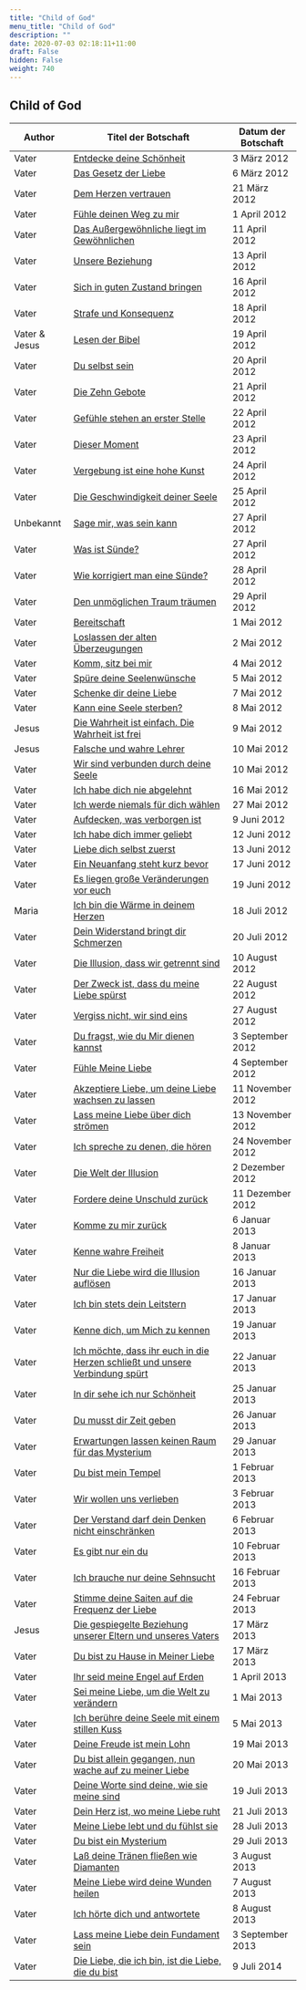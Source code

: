 ```yaml
---
title: "Child of God"
menu_title: "Child of God"
description: ""
date: 2020-07-03 02:18:11+11:00
draft: False
hidden: False
weight: 740
---
```

## Child of God

**Author** | **Titel der Botschaft** | **Datum der Botschaft**  
---|---|---
Vater | [Entdecke deine Schönheit](/aktuelle-botschaften/aktuelle-botschaften-in-reihenfolge-des-datums/aktuelle-botschaften-2012/entdecke-deine-schoenheit-cog-vater-3-maerz-2012/) | 3 März 2012
Vater | [Das Gesetz der Liebe](/aktuelle-botschaften/aktuelle-botschaften-in-reihenfolge-des-datums/aktuelle-botschaften-2012/das-gesetz-der-liebe-cog-vater-6-maerz-2012/) | 6 März 2012
Vater | [Dem Herzen vertrauen](/aktuelle-botschaften/aktuelle-botschaften-in-reihenfolge-des-datums/aktuelle-botschaften-2012/dem-herzen-vertrauen-cog-vater-21-maerz-2012/) | 21 März 2012
Vater | [Fühle deinen Weg zu mir](/aktuelle-botschaften/aktuelle-botschaften-in-reihenfolge-des-datums/aktuelle-botschaften-2012/fuehle-deinen-weg-zu-mir-cog-vater-1-april-2012/) | 1 April 2012
Vater | [Das Außergewöhnliche liegt im Gewöhnlichen](/aktuelle-botschaften/aktuelle-botschaften-in-reihenfolge-des-datums/aktuelle-botschaften-2012/das-aussergewoehnliche-liegt-im-gewoehnlichen-cog-vater-11-april-2012/) | 11 April 2012
Vater | [Unsere Beziehung](/aktuelle-botschaften/aktuelle-botschaften-in-reihenfolge-des-datums/aktuelle-botschaften-2012/unsere-beziehung-cog-vater-13-april-2012/) | 13 April 2012
Vater | [Sich in guten Zustand bringen](/aktuelle-botschaften/aktuelle-botschaften-in-reihenfolge-des-datums/aktuelle-botschaften-2012/sich-in-guten-zustand-bringen-cog-vater-16-april-2012/) | 16 April 2012
Vater | [Strafe und Konsequenz](/aktuelle-botschaften/aktuelle-botschaften-in-reihenfolge-des-datums/aktuelle-botschaften-2012/strafe-und-konsequenz-cog-vater-18-april-2012/) | 18 April 2012
Vater & Jesus | [Lesen der Bibel](/aktuelle-botschaften/aktuelle-botschaften-in-reihenfolge-des-datums/aktuelle-botschaften-2012/lesen-der-bibel-cog-vater-jesus-19-april-2012/) | 19 April 2012
Vater | [Du selbst sein](/aktuelle-botschaften/aktuelle-botschaften-in-reihenfolge-des-datums/aktuelle-botschaften-2012/du-selbst-sein-cog-vater-20-april-2012/) | 20 April 2012
Vater | [Die Zehn Gebote](/aktuelle-botschaften/aktuelle-botschaften-in-reihenfolge-des-datums/aktuelle-botschaften-2012/die-zehn-gebote-cog-vater-21-april-2012/) | 21 April 2012
Vater | [Gefühle stehen an erster Stelle](/aktuelle-botschaften/aktuelle-botschaften-in-reihenfolge-des-datums/aktuelle-botschaften-2012/gefuehle-stehen-an-erster-stelle-cog-vater-22-april-2012/) | 22 April 2012
Vater | [Dieser Moment](/aktuelle-botschaften/aktuelle-botschaften-in-reihenfolge-des-datums/aktuelle-botschaften-2012/dieser-moment-cog-vater-23-april-2012/) | 23 April 2012
Vater | [Vergebung ist eine hohe Kunst](/aktuelle-botschaften/aktuelle-botschaften-in-reihenfolge-des-datums/aktuelle-botschaften-2012/vergebung-ist-eine-hohe-kunst-cog-vater-24-april-2012/) | 24 April 2012
Vater | [Die Geschwindigkeit deiner Seele](/aktuelle-botschaften/aktuelle-botschaften-in-reihenfolge-des-datums/aktuelle-botschaften-2012/die-geschwindigkeit-deiner-seele-cog-vater-25-april-2012/) | 25 April 2012
Unbekannt | [Sage mir, was sein kann](/aktuelle-botschaften/aktuelle-botschaften-in-reihenfolge-des-datums/aktuelle-botschaften-2012/sage-mir-was-sein-kann-cog-unbekannt-27-april-2012/) | 27 April 2012
Vater | [Was ist Sünde?](/aktuelle-botschaften/aktuelle-botschaften-in-reihenfolge-des-datums/aktuelle-botschaften-2012/was-ist-suende-cog-vater-27-april-2012/) | 27 April 2012
Vater | [Wie korrigiert man eine Sünde?](/aktuelle-botschaften/aktuelle-botschaften-in-reihenfolge-des-datums/aktuelle-botschaften-2012/wie-korrigiert-man-eine-suende-cog-vater-28-april-2012/) | 28 April 2012
Vater | [Den unmöglichen Traum träumen](/aktuelle-botschaften/aktuelle-botschaften-in-reihenfolge-des-datums/aktuelle-botschaften-2012/den-unmoeglichen-traum-traeumen-cog-vater-29-april-2012/) | 29 April 2012
Vater | [Bereitschaft](/aktuelle-botschaften/aktuelle-botschaften-in-reihenfolge-des-datums/aktuelle-botschaften-2012/bereitschaft-cog-vater-1-mai-2012/) | 1 Mai 2012
Vater | [Loslassen der alten Überzeugungen](/aktuelle-botschaften/aktuelle-botschaften-in-reihenfolge-des-datums/aktuelle-botschaften-2012/loslassen-der-alten-ueberzeugungen-cog-vater-2-mai-2012/) | 2 Mai 2012
Vater | [Komm, sitz bei mir](/aktuelle-botschaften/aktuelle-botschaften-in-reihenfolge-des-datums/aktuelle-botschaften-2012/komm-sitz-bei-mir-cog-vater-4-mai-2012/) | 4 Mai 2012
Vater | [Spüre deine Seelenwünsche](/aktuelle-botschaften/aktuelle-botschaften-in-reihenfolge-des-datums/aktuelle-botschaften-2012/spuere-deine-seelenwuensche-cog-vater-5-mai-2012/) | 5 Mai 2012
Vater | [Schenke dir deine Liebe](/aktuelle-botschaften/aktuelle-botschaften-in-reihenfolge-des-datums/aktuelle-botschaften-2012/schenke-dir-deine-liebe-cog-vater-7-mai-2012/) | 7 Mai 2012
Vater | [Kann eine Seele sterben?](/aktuelle-botschaften/aktuelle-botschaften-in-reihenfolge-des-datums/aktuelle-botschaften-2012/kann-eine-seele-sterben-cog-vater-8-mai-2012/) | 8 Mai 2012
Jesus | [Die Wahrheit ist einfach. Die Wahrheit ist frei](/aktuelle-botschaften/aktuelle-botschaften-in-reihenfolge-des-datums/aktuelle-botschaften-2012/die-wahrheit-ist-einfach-die-wahrheit-ist-frei-cog-jesus-9-mai-2012/) | 9 Mai 2012
Jesus | [Falsche und wahre Lehrer](/aktuelle-botschaften/aktuelle-botschaften-in-reihenfolge-des-datums/aktuelle-botschaften-2012/falsche-und-wahre-lehrer-cog-jesus-10-mai-2012/) | 10 Mai 2012
Vater | [Wir sind verbunden durch deine Seele](/aktuelle-botschaften/aktuelle-botschaften-in-reihenfolge-des-datums/aktuelle-botschaften-2012/wir-sind-verbunden-durch-deine-seele-cog-vater-10-mai-2012/) | 10 Mai 2012
Vater | [Ich habe dich nie abgelehnt](/aktuelle-botschaften/aktuelle-botschaften-in-reihenfolge-des-datums/aktuelle-botschaften-2012/ich-habe-dich-nie-abgelehnt-cog-vater-16-mai-2012/) | 16 Mai 2012
Vater | [Ich werde niemals für dich wählen](/aktuelle-botschaften/aktuelle-botschaften-in-reihenfolge-des-datums/aktuelle-botschaften-2012/ich-werde-niemals-fuer-dich-waehlen-cog-vater-27-mai-2012/) | 27 Mai 2012
Vater | [Aufdecken, was verborgen ist](/aktuelle-botschaften/aktuelle-botschaften-in-reihenfolge-des-datums/aktuelle-botschaften-2012/aufdecken-was-verborgen-ist-cog-vater-9-juni-2012/) | 9 Juni 2012
Vater | [Ich habe dich immer geliebt](/aktuelle-botschaften/aktuelle-botschaften-in-reihenfolge-des-datums/aktuelle-botschaften-2012/ich-habe-dich-immer-geliebt-cog-vater-12-juni-2012/) | 12 Juni 2012
Vater | [Liebe dich selbst zuerst](/aktuelle-botschaften/aktuelle-botschaften-in-reihenfolge-des-datums/aktuelle-botschaften-2012/liebe-dich-selbst-zuerst-cog-vater-13-juni-2012/) | 13 Juni 2012
Vater | [Ein Neuanfang steht kurz bevor](/aktuelle-botschaften/aktuelle-botschaften-in-reihenfolge-des-datums/aktuelle-botschaften-2012/ein-neuanfang-steht-kurz-bevor-cog-vater-17-juni-2012/) | 17 Juni 2012
Vater | [Es liegen große Veränderungen vor euch](/aktuelle-botschaften/aktuelle-botschaften-in-reihenfolge-des-datums/aktuelle-botschaften-2012/es-liegen-grosse-veraenderungen-vor-euch-cog-vater-19-juni-2012/) | 19 Juni 2012
Maria | [Ich bin die Wärme in deinem Herzen](/aktuelle-botschaften/aktuelle-botschaften-in-reihenfolge-des-datums/aktuelle-botschaften-2012/ich-bin-die-waerme-in-deinem-herzen-cog-maria-18-juli-2012/) | 18 Juli 2012
Vater | [Dein Widerstand bringt dir Schmerzen](/aktuelle-botschaften/aktuelle-botschaften-in-reihenfolge-des-datums/aktuelle-botschaften-2012/dein-widerstand-bringt-dir-schmerzen-cog-vater-20-juli-2012/) | 20 Juli 2012
Vater | [Die Illusion, dass wir getrennt sind](/aktuelle-botschaften/aktuelle-botschaften-in-reihenfolge-des-datums/aktuelle-botschaften-2012/die-illusion-dass-wir-getrennt-sind-cog-vater-10-august-2012/) | 10 August 2012
Vater | [Der Zweck ist, dass du meine Liebe spürst](/aktuelle-botschaften/aktuelle-botschaften-in-reihenfolge-des-datums/aktuelle-botschaften-2012/der-zweck-ist-dass-du-meine-liebe-spuerst-cog-vater-22-august-2012/) | 22 August 2012
Vater | [Vergiss nicht, wir sind eins](/aktuelle-botschaften/aktuelle-botschaften-in-reihenfolge-des-datums/aktuelle-botschaften-2012/vergiss-nicht-wir-sind-eins-cog-vater-27-august-2012/) | 27 August 2012
Vater | [Du fragst, wie du Mir dienen kannst](/aktuelle-botschaften/aktuelle-botschaften-in-reihenfolge-des-datums/aktuelle-botschaften-2012/du-fragst-wie-du-mir-dienen-kannst-cog-vater-3-september-2012/) | 3 September 2012
Vater | [Fühle Meine Liebe](/aktuelle-botschaften/aktuelle-botschaften-in-reihenfolge-des-datums/aktuelle-botschaften-2012/fuehle-meine-liebe-cog-vater-4-september-2012/) | 4 September 2012
Vater | [Akzeptiere Liebe, um deine Liebe wachsen zu lassen](/aktuelle-botschaften/aktuelle-botschaften-in-reihenfolge-des-datums/aktuelle-botschaften-2012/akzeptiere-liebe-um-deine-liebe-wachsen-zu-lassen-cog-vater-11-november-2012/) | 11 November 2012
Vater | [Lass meine Liebe über dich strömen](/aktuelle-botschaften/aktuelle-botschaften-in-reihenfolge-des-datums/aktuelle-botschaften-2012/lass-meine-liebe-ueber-dich-stroemen-cog-vater-13-november-2012/) | 13 November 2012
Vater | [Ich spreche zu denen, die hören](/aktuelle-botschaften/aktuelle-botschaften-in-reihenfolge-des-datums/aktuelle-botschaften-2012/ich-spreche-zu-denen-die-hoeren-cog-vater-24-november-2012/) | 24 November 2012
Vater | [Die Welt der Illusion](/aktuelle-botschaften/aktuelle-botschaften-in-reihenfolge-des-datums/aktuelle-botschaften-2012/die-welt-der-illusion-cog-vater-2-dezember-2012/) | 2 Dezember 2012
Vater | [Fordere deine Unschuld zurück](/aktuelle-botschaften/aktuelle-botschaften-in-reihenfolge-des-datums/aktuelle-botschaften-2012/fordere-deine-unschuld-zurueck-cog-vater-11-dezember-2012/) | 11 Dezember 2012
Vater | [Komme zu mir zurück](/aktuelle-botschaften/aktuelle-botschaften-in-reihenfolge-des-datums/aktuelle-botschaften-2013/komme-zu-mir-zurueck-cog-vater-6-januar-2013/) | 6 Januar 2013
Vater | [Kenne wahre Freiheit](/aktuelle-botschaften/aktuelle-botschaften-in-reihenfolge-des-datums/aktuelle-botschaften-2013/kenne-wahre-freiheit-cog-vater-8-januar-2013/) | 8 Januar 2013
Vater | [Nur die Liebe wird die Illusion auflösen](/aktuelle-botschaften/aktuelle-botschaften-in-reihenfolge-des-datums/aktuelle-botschaften-2013/nur-die-liebe-wird-die-illusion-aufloesen-cog-vater-16-januar-2013/) | 16 Januar 2013
Vater | [Ich bin stets dein Leitstern](/aktuelle-botschaften/aktuelle-botschaften-in-reihenfolge-des-datums/aktuelle-botschaften-2013/ich-bin-stets-dein-leitstern-cog-vater-17-januar-2013/) | 17 Januar 2013
Vater | [Kenne dich, um Mich zu kennen](/aktuelle-botschaften/aktuelle-botschaften-in-reihenfolge-des-datums/aktuelle-botschaften-2013/kenne-dich-um-mich-zu-kennen-cog-vater-19-januar-2013/) | 19 Januar 2013
Vater | [Ich möchte, dass ihr euch in die Herzen schließt und unsere Verbindung spürt](/aktuelle-botschaften/aktuelle-botschaften-in-reihenfolge-des-datums/aktuelle-botschaften-2013/ich-moechte-dass-ihr-euch-in-die-herzen-schliesst-und-unsere-verbindung-spuert-cog-vater-22-januar-2013/) | 22 Januar 2013
Vater | [In dir sehe ich nur Schönheit](/aktuelle-botschaften/aktuelle-botschaften-in-reihenfolge-des-datums/aktuelle-botschaften-2013/in-dir-sehe-ich-nur-schoenheit-cog-vater-25-januar-2013/) | 25 Januar 2013
Vater | [Du musst dir Zeit geben](/aktuelle-botschaften/aktuelle-botschaften-in-reihenfolge-des-datums/aktuelle-botschaften-2013/du-musst-dir-zeit-geben-cog-vater-26-januar-2013/) | 26 Januar 2013
Vater | [Erwartungen lassen keinen Raum für das Mysterium](/aktuelle-botschaften/aktuelle-botschaften-in-reihenfolge-des-datums/aktuelle-botschaften-2013/erwartungen-lassen-keinen-raum-fuer-das-mysterium-cog-vater-29-januar-2013/) | 29 Januar 2013
Vater | [Du bist mein Tempel](/aktuelle-botschaften/aktuelle-botschaften-in-reihenfolge-des-datums/aktuelle-botschaften-2013/du-bist-mein-tempel-cog-vater-1-februar-2013/) | 1 Februar 2013
Vater | [Wir wollen uns verlieben](/aktuelle-botschaften/aktuelle-botschaften-in-reihenfolge-des-datums/aktuelle-botschaften-2013/wir-wollen-uns-verlieben-cog-vater-3-februar-2013/) | 3 Februar 2013
Vater | [Der Verstand darf dein Denken nicht einschränken](/aktuelle-botschaften/aktuelle-botschaften-in-reihenfolge-des-datums/aktuelle-botschaften-2013/der-verstand-darf-dein-denken-nicht-einschraenken-cog-vater-6-februar-2013/) | 6 Februar 2013
Vater | [Es gibt nur ein du](/aktuelle-botschaften/aktuelle-botschaften-in-reihenfolge-des-datums/aktuelle-botschaften-2013/es-gibt-nur-ein-du-cog-vater-10-februar-2013/) | 10 Februar 2013
Vater | [Ich brauche nur deine Sehnsucht](/aktuelle-botschaften/aktuelle-botschaften-in-reihenfolge-des-datums/aktuelle-botschaften-2013/ich-brauche-nur-deine-sehnsucht-cog-vater-16-februar-2013/) | 16 Februar 2013
Vater | [Stimme deine Saiten auf die Frequenz der Liebe](/aktuelle-botschaften/aktuelle-botschaften-in-reihenfolge-des-datums/aktuelle-botschaften-2013/stimme-deine-saiten-auf-die-frequenz-der-liebe-cog-vater-24-februar-2013/) | 24 Februar 2013
Jesus | [Die gespiegelte Beziehung unserer Eltern und unseres Vaters](/aktuelle-botschaften/aktuelle-botschaften-in-reihenfolge-des-datums/aktuelle-botschaften-2013/die-gespiegelte-beziehung-unserer-eltern-und-unseres-vaters-cog-jesus-17-maerz-2013/) | 17 März 2013
Vater | [Du bist zu Hause in Meiner Liebe](/aktuelle-botschaften/aktuelle-botschaften-in-reihenfolge-des-datums/aktuelle-botschaften-2013/du-bist-zu-hause-in-meiner-liebe-cog-vater-17-maerz-2013/) | 17 März 2013
Vater | [Ihr seid meine Engel auf Erden](/aktuelle-botschaften/aktuelle-botschaften-in-reihenfolge-des-datums/aktuelle-botschaften-2013/ihr-seid-meine-engel-auf-erden-cog-vater-1-april-2013/) | 1 April 2013
Vater | [Sei meine Liebe, um die Welt zu verändern](/aktuelle-botschaften/aktuelle-botschaften-in-reihenfolge-des-datums/aktuelle-botschaften-2013/sei-meine-liebe-um-die-welt-zu-veraendern-cog-vater-1-mai-2013/) | 1 Mai 2013
Vater | [Ich berühre deine Seele mit einem stillen Kuss](/aktuelle-botschaften/aktuelle-botschaften-in-reihenfolge-des-datums/aktuelle-botschaften-2013/ich-beruehre-deine-seele-mit-einem-stillen-kuss-cog-vater-5-mai-2013/) | 5 Mai 2013
Vater | [Deine Freude ist mein Lohn](/aktuelle-botschaften/aktuelle-botschaften-in-reihenfolge-des-datums/aktuelle-botschaften-2013/deine-freude-ist-mein-lohn-cog-vater-19-mai-2013/) | 19 Mai 2013
Vater | [Du bist allein gegangen, nun wache auf zu meiner Liebe](/aktuelle-botschaften/aktuelle-botschaften-in-reihenfolge-des-datums/aktuelle-botschaften-2013/du-bist-allein-gegangen-nun-wache-auf-zu-meiner-liebe-cog-vater-20-mai-2013/) | 20 Mai 2013
Vater | [Deine Worte sind deine, wie sie meine sind](/aktuelle-botschaften/aktuelle-botschaften-in-reihenfolge-des-datums/aktuelle-botschaften-2013/deine-worte-sind-deine-wie-sie-meine-sind-cog-vater-19-juli-2013/) | 19 Juli 2013
Vater | [Dein Herz ist, wo meine Liebe ruht](/aktuelle-botschaften/aktuelle-botschaften-in-reihenfolge-des-datums/aktuelle-botschaften-2013/dein-herz-ist-wo-meine-liebe-ruht-cog-vater-21-juli-2013/) | 21 Juli 2013
Vater | [Meine Liebe lebt und du fühlst sie](/aktuelle-botschaften/aktuelle-botschaften-in-reihenfolge-des-datums/aktuelle-botschaften-2013/meine-liebe-lebt-und-du-fuehlst-sie-cog-vater-28-juli-2013/) | 28 Juli 2013
Vater | [Du bist ein Mysterium](/aktuelle-botschaften/aktuelle-botschaften-in-reihenfolge-des-datums/aktuelle-botschaften-2013/du-bist-ein-mysterium-cog-vater-29-juli-2013/) | 29 Juli 2013
Vater | [Laß deine Tränen fließen wie Diamanten](/aktuelle-botschaften/aktuelle-botschaften-in-reihenfolge-des-datums/aktuelle-botschaften-2013/lass-deine-traenen-fliessen-wie-diamanten-cog-vater-3-august-2013/) | 3 August 2013
Vater | [Meine Liebe wird deine Wunden heilen](/aktuelle-botschaften/aktuelle-botschaften-in-reihenfolge-des-datums/aktuelle-botschaften-2013/meine-liebe-wird-deine-wunden-heilen-cog-vater-7-august-2013/) | 7 August 2013
Vater | [Ich hörte dich und antwortete](/aktuelle-botschaften/aktuelle-botschaften-in-reihenfolge-des-datums/aktuelle-botschaften-2013/ich-hoerte-dich-und-antwortete-cog-vater-8-august-2013/) | 8 August 2013
Vater | [Lass meine Liebe dein Fundament sein](/aktuelle-botschaften/aktuelle-botschaften-in-reihenfolge-des-datums/aktuelle-botschaften-2013/lass-meine-liebe-dein-fundament-sein-cog-vater-3-september-2013/) | 3 September 2013
Vater | [Die Liebe, die ich bin, ist die Liebe, die du bist](/aktuelle-botschaften/aktuelle-botschaften-in-reihenfolge-des-datums/aktuelle-botschaften-2014/die-liebe-die-ich-bin-ist-die-liebe-die-du-bist-cog-vater-9-juli-2014/) | 9 Juli 2014
